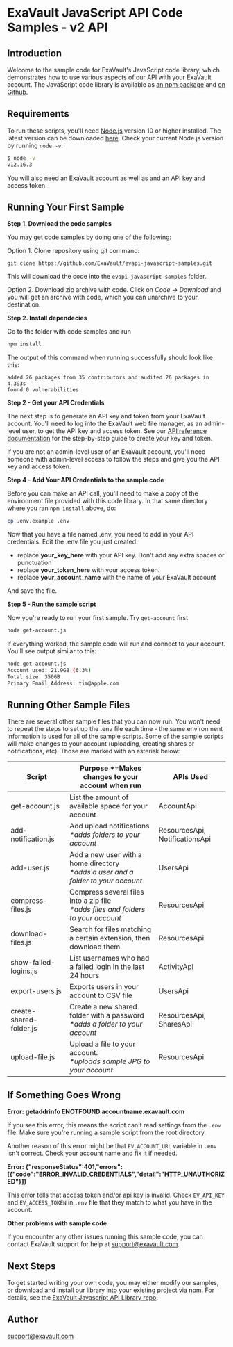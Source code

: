 # ExaVault JavaScript API Code Samples - v2 API

## Introduction

Welcome to the sample code for ExaVault's JavaScript code library, which demonstrates how to use various aspects of our API with your ExaVault account. The JavaScript code library is available as [an npm package](https://www.npmjs.com/package/@exavault/exavault-api) and [on Github](https://github.com/ExaVault/evapi-javascript).

## Requirements

To run these scripts, you'll need [Node.js](https://nodejs.org/)  version 10 or higher installed. The latest version can be downloaded [here](https://nodejs.org/en/download/).  Check your current Node.js version by running `node -v`:
```bash
$ node -v
v12.16.3
```

You will also need an ExaVault account as well as and an API key and access token.

## Running Your First Sample

**Step 1. Download the code samples**

You may get code samples by doing one of the following:

Option 1. Clone repository using git command:

```shell
git clone https://github.com/ExaVault/evapi-javascript-samples.git
```
This will download the code into the `evapi-javascript-samples` folder.

Option 2. Download zip archive with code. Click on *Code -> Download* and you will get an archive with code, which you can unarchive to your destination.

**Step 2. Install dependecies**

Go to the folder with code samples and run 

```bash
npm install
```

The output of this command when running successfully should look like this:

```shell
added 26 packages from 35 contributors and audited 26 packages in 4.393s
found 0 vulnerabilities
```

**Step 2 - Get your API Credentials** 

The next step is to generate an API key and token from your ExaVault account. You'll need to log into the ExaVault web file manager, as an admin-level user, to get the API key and access token. See our [API reference documentation](https://www.exavault.com/developer/api-docs/v2/#section/Obtaining-Your-API-Key-and-Access-Token) for the step-by-step guide to create your key and token.

If you are not an admin-level user of an ExaVault account, you'll need someone with admin-level access to follow the steps and give you the API key and access token.

**Step 4 - Add Your API Credentials to the sample code**

Before you can make an API call, you'll need to make a copy of the environment file provided with this code library. In that same directory where you ran `npm install` above, do:

```bash
cp .env.example .env
```

Now that you have a file named .env, you need to add in your API credentials. Edit the .env file you just created.

- replace **your\_key\_here** with your API key. Don't add any extra spaces or punctuation
- replace **your\_token\_here** with your access token.
- replace **your\_account_name** with the name of your ExaVault account

And save the file.

**Step 5 - Run the sample script**

Now you're ready to run your first sample. Try `get-account` first

```bash
node get-account.js
```
If everything worked, the sample code will run and connect to your account. You'll see output similar to this:

```bash
node get-account.js
Account used: 21.9GB (6.3%)
Total size: 350GB
Primary Email Address: tim@apple.com
```

## Running Other Sample Files

There are several other sample files that you can now run. You won't need to repeat the steps to set up the .env file each time - the same environment information is used for all of the sample scripts.
Some of the sample scripts will make changes to your account (uploading, creating shares or notifications, etc). Those are marked with an asterisk below:

Script                        | Purpose    \*=Makes changes to your account when run                                   | APIs Used                      |
------------------------------|----------------------------------------------------------------------------------------|--------------------------------|
get-account.js   | List the amount of available space for your account                                    | AccountApi                     |
add-notification.js  | Add upload notifications<br/>_\*adds folders to your account_             | ResourcesApi, NotificationsApi |
add-user.js           | Add a new user with a home directory <br/>_\*adds a user and a folder to your account_ | UsersApi                       |
compress-files.js     | Compress several files into a zip file <br/>_\*adds files and folders to your account_ | ResourcesApi                   |
download-files.js | Search for files matching a certain extension, then download them.                     | ResourcesApi                   |
show-failed-logins.js  | List usernames who had a failed login in the last 24 hours                             | ActivityApi                    |
export-users.js         | Exports users in your account to CSV file                                             | UsersApi                       |
create-shared-folder.js      | Create a new shared folder with a password<br />_\*adds a folder to your account_      | ResourcesApi, SharesApi        |
upload-file.js       | Upload a file to your account.<br />_\*uploads sample JPG to your account_            | ResourcesApi                   |

## If Something Goes Wrong

**Error: getaddrinfo ENOTFOUND accountname.exavault.com**

If you see this error, this means the script can't read settings from the `.env` file. Make sure you're running a sample script from the root directory.

Another reason of this error might be that `EV_ACCOUNT_URL` variable in `.env` isn't correct. Check your account name and fix it if needed.

**Error: {"responseStatus":401,"errors":[{"code":"ERROR_INVALID_CREDENTIALS","detail":"HTTP_UNAUTHORIZED"}]}**

This error tells that access token and/or api key is invalid. Check `EV_API_KEY` and `EV_ACCESS_TOKEN` in `.env` file that they match to what you have in the account.

**Other problems with sample code**

If you encounter any other issues running this sample code, you can contact ExaVault support for help at support@exavault.com.

## Next Steps

To get started writing your own code, you may either modify our samples, or download and install our library into your existing project via npm. For details, see the [ExaVault Javascript API Library repo](https://github.com/ExaVault/evapi-javascript).

## Author

support@exavault.com
    
